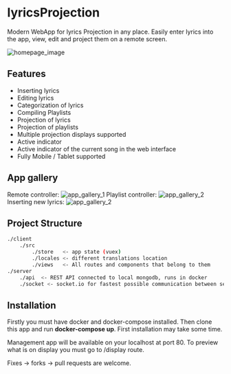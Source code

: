 # lyricsProjection

Modern WebApp for lyrics Projection in any place.
Easily enter lyrics into the app, view, edit and project them on a remote screen.

![homepage_image](https://i.ibb.co/SXgQzkg/Optimized-urejena.jpg)

## Features

* Inserting lyrics
* Editing lyrics
* Categorization of lyrics
* Compiling Playlists
* Projection of lyrics
* Projection of playlists
* Multiple projection displays supported
* Active indicator
* Active indicator of the current song in the web interface
* Fully Mobile / Tablet supported

## App gallery

Remote controller:
![app_gallery_1](https://i.ibb.co/FXFrFnM/remote.png)
Playlist controller:
![app_gallery_2](https://i.ibb.co/xS8DHK9/playlist.png)
Inserting new lyrics:
![app_gallery_2](https://i.ibb.co/dcJYyxB/image.png)


## Project Structure
```bash
./client
    ./src
        ./store   <- app state (vuex)
        ./locales <- different translations location
        ./views   <- All routes and components that belong to them
./server
    ./api  <- REST API connected to local mongodb, runs in docker
    ./socket <- socket.io for fastest possible communication between server and projector
``` 



## Installation

Firstly you must have docker and docker-compose installed.
Then clone this app and run **docker-compose up**.
First installation may take some time.

Management app will be available on your localhost at port 80. To preview what is on display you must go to /display route.


Fixes -> forks -> pull requests are welcome.
